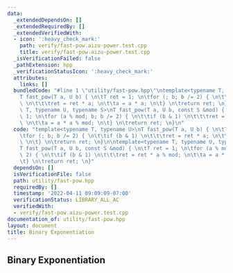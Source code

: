 ```yaml
---
data:
  _extendedDependsOn: []
  _extendedRequiredBy: []
  _extendedVerifiedWith:
  - icon: ':heavy_check_mark:'
    path: verify/fast-pow.aizu-power.test.cpp
    title: verify/fast-pow.aizu-power.test.cpp
  _isVerificationFailed: false
  _pathExtension: hpp
  _verificationStatusIcon: ':heavy_check_mark:'
  attributes:
    links: []
  bundledCode: "#line 1 \"utility/fast-pow.hpp\"\ntemplate<typename T, typename U>\n\
    T fast_pow(T a, U b) { \n\tT ret = 1; \n\tfor (; b; b /= 2) { \n\t\tif (b & 1)\
    \ \n\t\t\tret = ret * a; \n\t\ta = a * a; \n\t} \n\treturn ret; \n}\n\ntemplate<typename\
    \ T, typename U, typename S>\nT fast_pow(T a, U b, const S &mod) { \n\tT ret =\
    \ 1; \n\tfor (a % mod; b; b /= 2) { \n\t\tif (b & 1) \n\t\t\tret = ret * a % mod;\
    \ \n\t\ta = a * a % mod; \n\t} \n\treturn ret; \n}\n"
  code: "template<typename T, typename U>\nT fast_pow(T a, U b) { \n\tT ret = 1; \n\
    \tfor (; b; b /= 2) { \n\t\tif (b & 1) \n\t\t\tret = ret * a; \n\t\ta = a * a;\
    \ \n\t} \n\treturn ret; \n}\n\ntemplate<typename T, typename U, typename S>\n\
    T fast_pow(T a, U b, const S &mod) { \n\tT ret = 1; \n\tfor (a % mod; b; b /=\
    \ 2) { \n\t\tif (b & 1) \n\t\t\tret = ret * a % mod; \n\t\ta = a * a % mod; \n\
    \t} \n\treturn ret; \n}"
  dependsOn: []
  isVerificationFile: false
  path: utility/fast-pow.hpp
  requiredBy: []
  timestamp: '2022-04-11 09:09:09-07:00'
  verificationStatus: LIBRARY_ALL_AC
  verifiedWith:
  - verify/fast-pow.aizu-power.test.cpp
documentation_of: utility/fast-pow.hpp
layout: document
title: Binary Exponentiation
---
```


## Binary Exponentiation